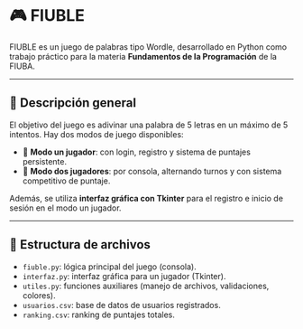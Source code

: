 # 🎮 FIUBLE

FIUBLE es un juego de palabras tipo Wordle, desarrollado en Python como trabajo práctico para la materia **Fundamentos de la Programación** de la FIUBA.

---

## 📌 Descripción general

El objetivo del juego es adivinar una palabra de 5 letras en un máximo de 5 intentos. Hay dos modos de juego disponibles:

- 👤 **Modo un jugador**: con login, registro y sistema de puntajes persistente.
- 👥 **Modo dos jugadores**: por consola, alternando turnos y con sistema competitivo de puntaje.

Además, se utiliza **interfaz gráfica con Tkinter** para el registro e inicio de sesión en el modo un jugador.

---

## 📁 Estructura de archivos

- `fiuble.py`: lógica principal del juego (consola).
- `interfaz.py`: interfaz gráfica para un jugador (Tkinter).
- `utiles.py`: funciones auxiliares (manejo de archivos, validaciones, colores).
- `usuarios.csv`: base de datos de usuarios registrados.
- `ranking.csv`: ranking de puntajes totales.
